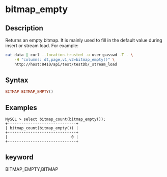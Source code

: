 ---
---

# bitmap_empty

## Description

Returns an empty bitmap. It is mainly used to fill in the default value during insert or stream load. For example:

```bash
cat data | curl --location-trusted -u user:passwd -T - \
    -H "columns: dt,page,v1,v2=bitmap_empty()" \
    http://host:8410/api/test/testDb/_stream_load
```

## Syntax

```Haskell
BITMAP BITMAP_EMPTY()
```

## Examples

```Plain Text
MySQL > select bitmap_count(bitmap_empty());
+------------------------------+
| bitmap_count(bitmap_empty()) |
+------------------------------+
|                            0 |
+------------------------------+
```

## keyword

BITMAP_EMPTY,BITMAP
